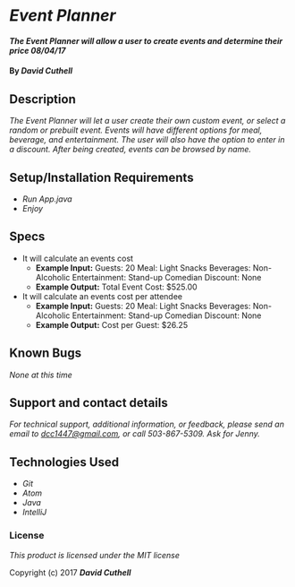 # _Event Planner_

#### _The Event Planner will allow a user to create events and determine their price 08/04/17_

#### By _**David Cuthell**_

## Description

_The Event Planner will let a user create their own custom event, or select a random or prebuilt event. Events will have different options for meal, beverage, and entertainment. The user will also have the option to enter in a discount. After being created, events can be browsed by name._

## Setup/Installation Requirements

* _Run App.java_
* _Enjoy_

## Specs

* It will calculate an events cost
  * __Example Input:__ Guests: 20 Meal: Light Snacks Beverages: Non-Alcoholic Entertainment: Stand-up Comedian Discount: None
  * __Example Output:__ Total Event Cost: $525.00
* It will calculate an events cost per attendee
  * __Example Input:__ Guests: 20 Meal: Light Snacks Beverages: Non-Alcoholic Entertainment: Stand-up Comedian Discount: None
  * __Example Output:__ Cost per Guest: $26.25

## Known Bugs

_None at this time_

## Support and contact details

_For technical support, additional information, or feedback, please send an email to dcc1447@gmail.com, or call 503-867-5309. Ask for Jenny._

## Technologies Used

* _Git_
* _Atom_
* _Java_
* _IntelliJ_

### License

*This product is licensed under the MIT license*

Copyright (c) 2017 **_David Cuthell_**
